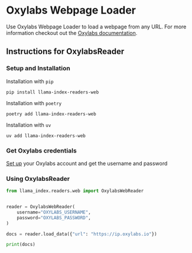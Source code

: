 # Oxylabs Webpage Loader

Use Oxylabs Webpage Loader to load a webpage from any URL.
For more information checkout out the [Oxylabs documentation](https://developers.oxylabs.io/scraper-apis/web-scraper-api).

## Instructions for OxylabsReader

### Setup and Installation

Installation with `pip`

```shell
pip install llama-index-readers-web
```

Installation with `poetry`

```shell
poetry add llama-index-readers-web
```

Installation with `uv`

```shell
uv add llama-index-readers-web
```

### Get Oxylabs credentials

[Set up](https://oxylabs.io/) your Oxylabs account and get the username and password

### Using OxylabsReader

```python
from llama_index.readers.web import OxylabsWebReader


reader = OxylabsWebReader(
    username="OXYLABS_USERNAME",
    password="OXYLABS_PASSWORD",
)

docs = reader.load_data({"url": "https://ip.oxylabs.io"})

print(docs)
```
